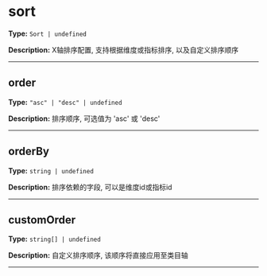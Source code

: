 # sort

**Type:** `Sort | undefined`

**Description:**
X轴排序配置, 支持根据维度或指标排序, 以及自定义排序顺序

---


## order

**Type:** `"asc" | "desc" | undefined`

**Description:**
排序顺序, 可选值为 'asc' 或 'desc'

---

## orderBy

**Type:** `string | undefined`

**Description:**
排序依赖的字段, 可以是维度id或指标id

---

## customOrder

**Type:** `string[] | undefined`

**Description:**
自定义排序顺序, 该顺序将直接应用至类目轴

---

